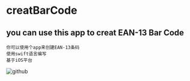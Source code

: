 # creatBarCode
you can use this app to creat EAN-13 Bar Code
------

    你可以使用个app来创建EAN-13条码
    使用swift语言编写
    基于iOS平台
![github](http://l.ypw.hk/upload/1427005480.png "预览图")
